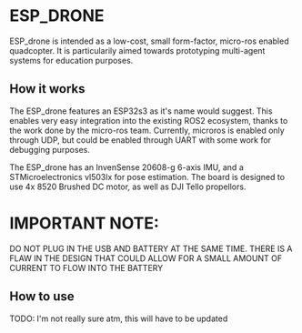 # ESP_DRONE

ESP_drone is intended as a low-cost, small form-factor, micro-ros enabled quadcopter. It is particularily aimed towards prototyping multi-agent systems for education purposes.

## How it works
The ESP_drone features an ESP32s3 as it's name would suggest. This enables very easy integration into the existing ROS2 ecosystem, thanks to the work done by the micro-ros team. Currently, microros is enabled only through UDP, but could be enabled through UART with some work for debugging purposes.

The ESP_drone has an InvenSense 20608-g 6-axis IMU, and a STMicroelectronics vl503lx for pose estimation. The board is designed to use 4x 8520 Brushed DC motor, as well as DJI Tello propellors.

# IMPORTANT NOTE:
DO NOT PLUG IN THE USB AND BATTERY AT THE SAME TIME. THERE IS A FLAW IN THE DESIGN THAT COULD ALLOW FOR A SMALL AMOUNT OF CURRENT TO FLOW INTO THE BATTERY

## How to use
TODO: I'm not really sure atm, this will have to be updated

